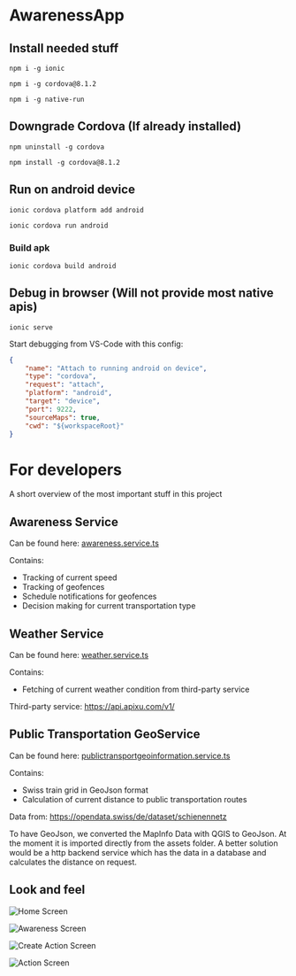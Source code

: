 # AwarenessApp

## Install needed stuff
`npm i -g ionic`

`npm i -g cordova@8.1.2`

`npm i -g native-run`

## Downgrade Cordova (If already installed)
`npm uninstall -g cordova`

`npm install -g cordova@8.1.2`

## Run on android device
`ionic cordova platform add android`

`ionic cordova run android`

### Build apk
`ionic cordova build android`


## Debug in browser (Will not provide most native apis)
`ionic serve`

Start debugging from VS-Code with this config:
```json
{
    "name": "Attach to running android on device",
    "type": "cordova",
    "request": "attach",
    "platform": "android",
    "target": "device",
    "port": 9222,
    "sourceMaps": true,
    "cwd": "${workspaceRoot}"
}
```

# For developers
A short overview of the most important stuff in this project

## Awareness Service
Can be found here: [awareness.service.ts](./src/app/services/awareness.service.ts)

Contains: 
* Tracking of current speed
* Tracking of geofences
* Schedule notifications for geofences
* Decision making for current transportation type

## Weather Service
Can be found here: [weather.service.ts](./src/app/services/weather.service.ts)

Contains:
* Fetching of current weather condition from third-party service

Third-party service: https://api.apixu.com/v1/

## Public Transportation GeoService
Can be found here: [publictransportgeoinformation.service.ts](./src/app/services/publictransportgeoinformation.service.ts)

Contains:
* Swiss train grid in GeoJson format
* Calculation of current distance to public transportation routes

Data from: https://opendata.swiss/de/dataset/schienennetz

To have GeoJson, we converted the MapInfo Data with QGIS to GeoJson.
At the moment it is imported directly from the assets folder. A better solution would be a http backend service which has the data in a database and calculates the distance on request.


## Look and feel
![Home Screen](./screenshots/home.jpg)

![Awareness Screen](./screenshots/awareness.jpg)

![Create Action Screen](./screenshots/createaction.jpg)

![Action Screen](./screenshots/action.jpg)